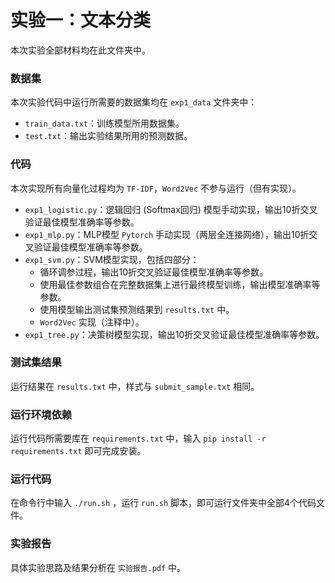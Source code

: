# 实验一：文本分类

本次实验全部材料均在此文件夹中。

### 数据集

本次实验代码中运行所需要的数据集均在 `exp1_data` 文件夹中：

* `train_data.txt`：训练模型所用数据集。
* `test.txt`：输出实验结果所用的预测数据。

### 代码

本次实现所有向量化过程均为 `TF-IDF`，`Word2Vec` 不参与运行（但有实现）。

* `exp1_logistic.py`：逻辑回归 (Softmax回归) 模型手动实现，输出10折交叉验证最佳模型准确率等参数。
* `exp1_mlp.py`：MLP模型 `Pytorch` 手动实现（两层全连接网络），输出10折交叉验证最佳模型准确率等参数。
* `exp1_svm.py`：SVM模型实现，包括四部分：
  * 循环调参过程，输出10折交叉验证最佳模型准确率等参数。
  * 使用最佳参数组合在完整数据集上进行最终模型训练，输出模型准确率等参数。
  * 使用模型输出测试集预测结果到 `results.txt` 中。
  * `Word2Vec` 实现（注释中）。
* `exp1_tree.py`：决策树模型实现，输出10折交叉验证最佳模型准确率等参数。

### 测试集结果

运行结果在 `results.txt` 中，样式与 `submit_sample.txt` 相同。

### 运行环境依赖

运行代码所需要库在 `requirements.txt` 中，输入 `pip install -r requirements.txt` 即可完成安装。

### 运行代码

在命令行中输入 `./run.sh` ，运行 `run.sh` 脚本，即可运行文件夹中全部4个代码文件。

### 实验报告

具体实验思路及结果分析在 `实验报告.pdf` 中。
